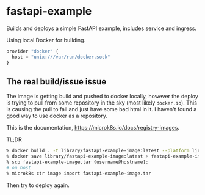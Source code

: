# fastapi-example

Builds and deploys a simple FastAPI example, includes service and ingress.

Using local Docker for building.

```javascript
provider "docker" {
  host = "unix:///var/run/docker.sock"
}
```

## The real build/issue issue

The image is getting build and pushed to docker locally, however the deploy is trying to pull from some repository in the sky (most likely `docker.io`). This is causing the pull to fail and just have some bad html in it. I haven't found a good way to use docker as a repository.

This is the documentation, <https://microk8s.io/docs/registry-images>.

TL;DR

```bash
% docker build . -t library/fastapi-example-image:latest --platform linux/arm64 # check your deployment platform
% docker save library/fastapi-example-image:latest > fastapi-example-image.tar
% scp fastapi-example-image.tar {username@hostname}:
# on host
% microk8s ctr image import fastapi-example-image.tar
```

Then try to deploy again.
